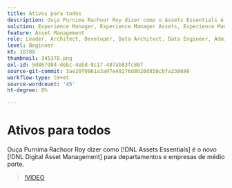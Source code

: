 ```yaml
---
title: Ativos para todos
description: Ouça Purnima Rachoor Roy dizer como o Assets Essentials é o novo sistema de gerenciamento de ativos digitais para departamentos e empresas de médio porte.
solution: Experience Manager, Experience Manager Assets, Experience Manager as a Cloud Service
feature: Asset Management
role: Leader, Architect, Developer, Data Architect, Data Engineer, Admin, User
level: Beginner
kt: 10788
thumbnail: 345378.png
exl-id: 9d867d04-debc-4ebd-8c17-487ab83fc807
source-git-commit: 3ae20f0861a3a97e40276d8b20d858cbfa238698
workflow-type: tm+mt
source-wordcount: '45'
ht-degree: 0%

---
```



# Ativos para todos

Ouça Purnima Rachoor Roy dizer como [!DNL Assets Essentials] é o novo [!DNL Digital Asset Management] para departamentos e empresas de médio porte.

>[!VIDEO](https://video.tv.adobe.com/v/345378/?quality=12&learn=on)
